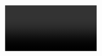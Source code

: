 <video id="video" autoplay playsinline></video>
<script>
  const stream = await navigator.mediaDevices.getUserMedia({ audio: false, video: true });
  const video = document.querySelector('video');
  video.srcObject = stream;
</script>
